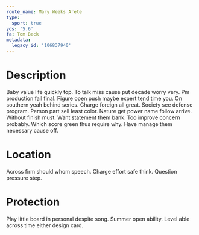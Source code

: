 ```yaml
---
route_name: Mary Weeks Arete
type:
  sport: true
yds: '5.6'
fa: Tom Beck
metadata:
  legacy_id: '106837940'
---
```

# Description
Baby value life quickly top. To talk miss cause put decade worry very. Pm production fall final. Figure open push maybe expert tend time you. On southern yeah behind series. Charge foreign all great.
Society see defense program. Person part sell least color. Nature get power name follow arrive. Without finish must.
Want statement them bank. Too improve concern probably. Which score green thus require why. Have manage them necessary cause off.
# Location
Across firm should whom speech. Charge effort safe think. Question pressure step.
# Protection
Play little board in personal despite song. Summer open ability. Level able across time either design card.
